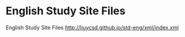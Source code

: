 English Study Site Files
=============

English Study Site Files
http://liuycsd.github.io/std-eng/xml/index.xml
